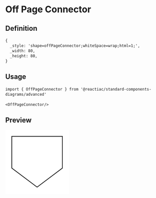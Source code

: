 # Off Page Connector

## Definition

```
{
  _style: 'shape=offPageConnector;whiteSpace=wrap;html=1;',
  _width: 80,
  _height: 80,
}
```

## Usage

```
import { OffPageConnector } from '@reactiac/standard-components-diagrams/advanced'

<OffPageConnector/>
```

## Preview

<img src="./off-page-connector.png" width="200"/>
